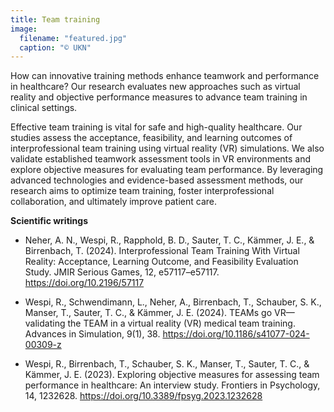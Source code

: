 ```yaml
---
title: Team training
image:
  filename: "featured.jpg"
  caption: "© UKN"
---
```


How can innovative training methods enhance teamwork and performance in healthcare? Our research evaluates new approaches such as virtual reality and objective performance measures to advance team training in clinical settings.

<!--more-->

Effective team training is vital for safe and high-quality healthcare. Our studies assess the acceptance, feasibility, and learning outcomes of interprofessional team training using virtual reality (VR) simulations. We also validate established teamwork assessment tools in VR environments and explore objective measures for evaluating team performance. By leveraging advanced technologies and evidence-based assessment methods, our research aims to optimize team training, foster interprofessional collaboration, and ultimately improve patient care.

**Scientific writings**

- Neher, A. N., Wespi, R., Rapphold, B. D., Sauter, T. C., Kämmer, J. E., & Birrenbach, T. (2024). Interprofessional Team Training With Virtual Reality: Acceptance, Learning Outcome, and Feasibility Evaluation Study. JMIR Serious Games, 12, e57117–e57117. https://doi.org/10.2196/57117

- Wespi, R., Schwendimann, L., Neher, A., Birrenbach, T., Schauber, S. K., Manser, T., Sauter, T. C., & Kämmer, J. E. (2024). TEAMs go VR—validating the TEAM in a virtual reality (VR) medical team training. Advances in Simulation, 9(1), 38. https://doi.org/10.1186/s41077-024-00309-z

- Wespi, R., Birrenbach, T., Schauber, S. K., Manser, T., Sauter, T. C., & Kämmer, J. E. (2023). Exploring objective measures for assessing team performance in healthcare: An interview study. Frontiers in Psychology, 14, 1232628. https://doi.org/10.3389/fpsyg.2023.1232628

